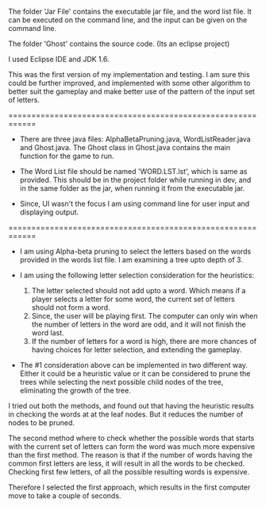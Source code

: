 The folder 'Jar File' contains the executable jar file, and the word list file. It can be executed on the command line, and the input can be given 
on the command line.

The folder 'Ghost' contains the source code. (Its an eclipse project)

I used Eclipse IDE and JDK 1.6.

This was the first version of my implementation and testing. I am sure this could be further improved, and implemented with some other algorithm 
to better suit the gameplay and make better use of the pattern of the input set of letters. 


============================================================

- There are three java files: AlphaBetaPruning.java, WordListReader.java and Ghost.java. The Ghost class in Ghost.java contains the main function
for the game to run.

- The Word List file should be named 'WORD.LST.lst', which is same as provided. This should be in the project folder while running in dev, and in the
same folder as the jar, when running it from the executable jar.

- Since, UI wasn't the focus I am using command line for user input and displaying output.


============================================================

- I am using Alpha-beta pruning to select the letters based on the words provided in the words list file. I am examining a tree upto depth of 3.

- I am using the following letter selection consideration for the heuristics:
	1. The letter selected should not add upto a word. Which means if a player selects a letter for some word, the current set of letters should
	not form a word.
	2. Since, the user will be playing first. The computer can only win when the number of letters in the word are odd, and it will not finish the 
	word last.
	3. If the number of letters for a word is high, there are more chances of having choices for letter selection, and extending the gameplay.
	

- The #1 consideration above can be implemented in two different way. Either it could be a heuristic value or it can be considered to prune the trees
while selecting the next possible child nodes of the tree, eliminating the growth of the tree. 

I tried out both the methods, and found out that having the heuristic results in checking the words at at the leaf nodes. But it reduces the number of
nodes to be pruned.

The second method where to check whether the possible words that starts with the current set of letters can form the word was much more expensive than
the first method. The reason is that if the number of words having the common first letters are less, it will result in all the words to be checked.
Checking first few letters, of all the possible resulting words is expensive. 

Therefore I selected the first approach, which results in the first computer move to take a couple of seconds.



